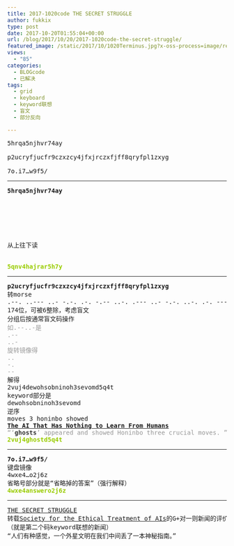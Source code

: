 ```yaml
---
title: 2017-1020code THE SECRET STRUGGLE
author: fukkix
type: post
date: 2017-10-20T01:55:04+00:00
url: /blog/2017/10/20/2017-1020code-the-secret-struggle/
featured_image: /static/2017/10/1020Terminus.jpg?x-oss-process=image/resize,m_fill,w_700,h_220
views:
  - "85"
categories:
  - BLOGcode
  - 已解决
tags:
  - grid
  - keyboard
  - keyword联想
  - 盲文
  - 部分反向

---
```

<pre>5hrqa5njhvr74ay

p2ucryfjucfr9czxzcy4jfxjrczxfjff8qryfpl1zxyg

7o.i7…w9f5/<!--more--></pre>

* * *

<pre><strong>5hrqa5njhvr74ay
</strong>


<table border="0" cellpading="0" cellspacing="0"   >
  
  	
  
</table>

从上往下读

<strong>
<span style="color: #99cc00;">5qnv4hajrar5h7y</span></strong></pre>

* * *

<pre><strong>p2ucryfjucfr9czxzcy4jfxjrczxfjff8qryfpl1zxyg
</strong>转morse
.--. ..--- ..- -.-. .-. -.-- ..-. .--- ..- -.-. ..-. .-. ----. -.-. --.. -..- --.. -.-. -.-- ....- .--- ..-. -..- .--- .-. -.-. --.. -..- ..-. .--- ..-. ..-. ---.. --.- .-. -.-- ..-. .--. .-.. .---- --.. -..- -.-- --. 
174位，可被6整除，考虑盲文
分组后按通常盲文码操作
<span style="color: #999999;">如.--..-是</span>
<span style="color: #999999;">.--</span>
<span style="color: #999999;">..-</span>
<span style="color: #999999;">旋转镜像得</span>
<span style="color: #999999;">..</span>
<span style="color: #999999;">-.</span>
<span style="color: #999999;">--</span>
解得
2vuj4dewohsobninoh3sevomd5q4t
keyword部分是
dewohsobninoh3sevomd
逆序
moves 3 honinbo showed<strong>
<a href="https://www.theatlantic.com/technology/archive/2017/10/alphago-zero-the-ai-that-taught-itself-go/543450/">The AI That Has Nothing to Learn From Humans</a>
</strong><span style="color: #999999;">“‘<span style="color: #333333;"><strong>ghosts</strong></span>’ appeared and showed Honinbo three crucial moves. ”
</span><strong><span style="color: #99cc00;">2vuj4ghostd5q4t</span></strong></pre>

* * *

<pre><strong>7o.i7…w9f5/
</strong>键盘镜像
4wxe4…o2j6z
省略号部分就是“省略掉的答案”（强行解释）<strong>
<span style="color: #99cc00;">4wxe4answero2j6z</span></strong></pre>

* * *

<pre><a href="http://investigate.ingress.com/2017/10/20/the-secret-struggle/">THE SECRET STRUGGLE</a>
转载<a id="ow22" class="m3JvWd" href="https://plus.google.com/107293393622139455503" data-profileid="107293393622139455503">Society for the Ethical Treatment of AIs</a>的G+对一则新闻的评价
（就是第二个码keyword联想的新闻）
“人们有种感觉，一个外星文明在我们中间丢了一本神秘指南。”</pre>